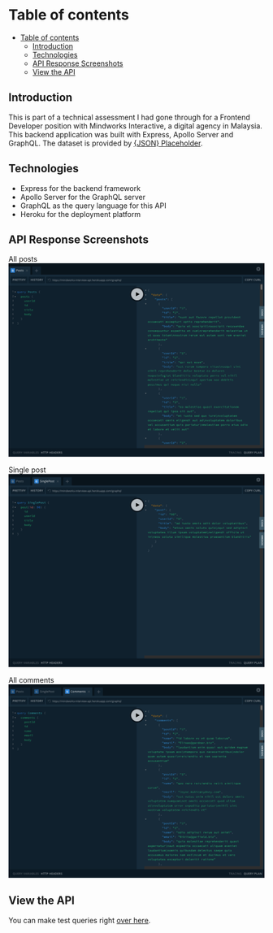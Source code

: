 # Table of contents

- [Table of contents](#table-of-contents)
  - [Introduction](#introduction)
  - [Technologies](#technologies)
  - [API Response Screenshots](#api-response-screenshots)
  - [View the API](#view-the-api)

## Introduction

This is part of a technical assessment I had gone through for a Frontend Developer position with Mindworks Interactive, a digital agency in Malaysia. This backend application was built with Express, Apollo Server and GraphQL. The dataset is provided by [{JSON} Placeholder](https://jsonplaceholder.typicode.com/).

## Technologies

- Express for the backend framework
- Apollo Server for the GraphQL server
- GraphQL as the query language for this API
- Heroku for the deployment platform

## API Response Screenshots

All posts
![All posts](public/media/posts.png)

Single post
![Single post](public/media/single-post.png)

All comments
![All comments](public/media/comments.png)

## View the API

You can make test queries right [over here](https://mindworks-interview-api.herokuapp.com/graphql).


